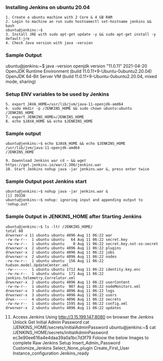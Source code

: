 ### Installing Jenkins on ubuntu 20.04
```
1. Create a ubuntu machine with 2 Core & 4 GB RAM
2. Login to machine an run sudo hostnamectl set-hostname jenkins && bash
ubuntu@jenkins:~$
3. Install JRE with sudo apt-get update -y && sudo apt-get install -y default-jre
4. Check Java version with java -version
```
### Sample Output
ubuntu@jenkins:~$ java -version
openjdk version "11.0.11" 2021-04-20
OpenJDK Runtime Environment (build 11.0.11+9-Ubuntu-0ubuntu2.20.04)
OpenJDK 64-Bit Server VM (build 11.0.11+9-Ubuntu-0ubuntu2.20.04, mixed mode, sharing)

### Setup ENV variables to be used by Jenkins
```
5. export JAVA_HOME=/usr/lib/jvm/java-11-openjdk-amd64
6. sudo mkdir -p /JENKINS_HOME && sudo chown ubuntu:ubuntu /JENKINS_HOME
7. export JENKINS_HOME=/JENKINS_HOME
8. echo $JAVA_HOME && echo $JENKINS_HOME
```
### Sample output
```
ubuntu@jenkins:~$ echo $JAVA_HOME && echo $JENKINS_HOME
/usr/lib/jvm/java-11-openjdk-amd64
/JENKINS_HOME

9. Downnload Jenkins war cd ~ && wget https://get.jenkins.io/war/2.306/jenkins.war
10. Start Jenkins nohup java -jar jenkins.war &, press enter twice
```

### Sample Output post Jenkins start
```
ubuntu@jenkins:~$ nohup java -jar jenkins.war &
[1] 39330
ubuntu@jenkins:~$ nohup: ignoring input and appending output to 'nohup.out'
```

### Sample Output in JENKINS_HOME after Starting Jenkins
```
ubuntu@jenkins:~$ ls -ltr /JENKINS_HOME/
total 60
drwxrwxr-x 11 ubuntu ubuntu 4096 Aug 11 06:22 war
-rw-rw-r--  1 ubuntu ubuntu   64 Aug 11 06:22 secret.key
-rw-rw-r--  1 ubuntu ubuntu    0 Aug 11 06:22 secret.key.not-so-secret
drwxrwxr-x  2 ubuntu ubuntu 4096 Aug 11 06:22 plugins
drwxrwxr-x  2 ubuntu ubuntu 4096 Aug 11 06:22 jobs
drwxrwxr-x  2 ubuntu ubuntu 4096 Aug 11 06:22 nodes
-rw-rw-r--  1 ubuntu ubuntu  156 Aug 11 06:22 hudson.model.UpdateCenter.xml
-rw-------  1 ubuntu ubuntu 1712 Aug 11 06:22 identity.key.enc
-rw-rw-r--  1 ubuntu ubuntu  171 Aug 11 06:22 jenkins.telemetry.Correlator.xml
drwxrwxr-x  2 ubuntu ubuntu 4096 Aug 11 06:22 userContent
-rw-rw-r--  1 ubuntu ubuntu  907 Aug 11 06:22 nodeMonitors.xml
drwxrwxr-x  3 ubuntu ubuntu 4096 Aug 11 06:22 logs
drwxrwxr-x  3 ubuntu ubuntu 4096 Aug 11 06:22 users
drwx------  4 ubuntu ubuntu 4096 Aug 11 06:22 secrets
-rw-rw-r--  1 ubuntu ubuntu 1595 Aug 11 06:22 config.xml
drwxrwxr-x  2 ubuntu ubuntu 4096 Aug 11 06:22 updates
```

11. Access Jenkins Using http://3.15.199.147:8080 on browser the Jenkins Unlock
Get Initial Admin Password cat /JENKINS_HOME/secrets/initialAdminPassword
ubuntu@jenkins:~$ cat /JENKINS_HOME/secrets/initialAdminPassword
ec3e90ee616a4e4daa39a0a1bc7d3f79
Foloow the below Images to complete Raw Jenkins Setup Insert_Admin_Password Customize_Jenkins Select_None_plugin Create_First_User Instance_configuration Jenkins_ready 